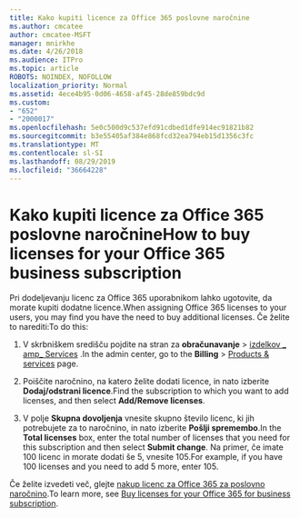 ```yaml
---
title: Kako kupiti licence za Office 365 poslovne naročnine
ms.author: cmcatee
author: cmcatee-MSFT
manager: mnirkhe
ms.date: 4/26/2018
ms.audience: ITPro
ms.topic: article
ROBOTS: NOINDEX, NOFOLLOW
localization_priority: Normal
ms.assetid: 4ece4b95-0d06-4658-af45-28de859bdc9d
ms.custom:
- "652"
- "2000017"
ms.openlocfilehash: 5e0c500d9c537efd91cdbed1dfe914ec91821b82
ms.sourcegitcommit: b3e55405af384e868fcd32ea794eb15d1356c3fc
ms.translationtype: MT
ms.contentlocale: sl-SI
ms.lasthandoff: 08/29/2019
ms.locfileid: "36664228"
---
```

# <a name="how-to-buy-licenses-for-your-office-365-business-subscription"></a><span data-ttu-id="98c74-102">Kako kupiti licence za Office 365 poslovne naročnine</span><span class="sxs-lookup"><span data-stu-id="98c74-102">How to buy licenses for your Office 365 business subscription</span></span>

<span data-ttu-id="98c74-103">Pri dodeljevanju licenc za Office 365 uporabnikom lahko ugotovite, da morate kupiti dodatne licence.</span><span class="sxs-lookup"><span data-stu-id="98c74-103">When assigning Office 365 licenses to your users, you may find you have the need to buy additional licenses.</span></span> <span data-ttu-id="98c74-104">Če želite to narediti:</span><span class="sxs-lookup"><span data-stu-id="98c74-104">To do this:</span></span>
  
1. <span data-ttu-id="98c74-105">V skrbniškem središču pojdite na stran za **obračunavanje** \> [izdelkov _ amp_ Services](https://go.microsoft.com/fwlink/p/?linkid=842054) .</span><span class="sxs-lookup"><span data-stu-id="98c74-105">In the admin center, go to the **Billing** \> [Products & services](https://go.microsoft.com/fwlink/p/?linkid=842054) page.</span></span>

2. <span data-ttu-id="98c74-106">Poiščite naročnino, na katero želite dodati licence, in nato izberite **Dodaj/odstrani licence**.</span><span class="sxs-lookup"><span data-stu-id="98c74-106">Find the subscription to which you want to add licenses, and then select **Add/Remove licenses**.</span></span>

3. <span data-ttu-id="98c74-107">V polje **Skupna dovoljenja** vnesite skupno število licenc, ki jih potrebujete za to naročnino, in nato izberite **Pošlji spremembo**.</span><span class="sxs-lookup"><span data-stu-id="98c74-107">In the **Total licenses** box, enter the total number of licenses that you need for this subscription and then select **Submit change**.</span></span> <span data-ttu-id="98c74-108">Na primer, če imate 100 licenc in morate dodati še 5, vnesite 105.</span><span class="sxs-lookup"><span data-stu-id="98c74-108">For example, if you have 100 licenses and you need to add 5 more, enter 105.</span></span>

<span data-ttu-id="98c74-109">Če želite izvedeti več, glejte [nakup licenc za Office 365 za poslovno naročnino](https://docs.microsoft.com/office365/admin/subscriptions-and-billing/buy-licenses).</span><span class="sxs-lookup"><span data-stu-id="98c74-109">To learn more, see [Buy licenses for your Office 365 for business subscription](https://docs.microsoft.com/office365/admin/subscriptions-and-billing/buy-licenses).</span></span>
